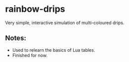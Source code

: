 # rainbow-drips
Very simple, interactive simulation of multi-coloured drips.

## Notes:
* Used to relearn the basics of Lua tables.
* Finished for now.